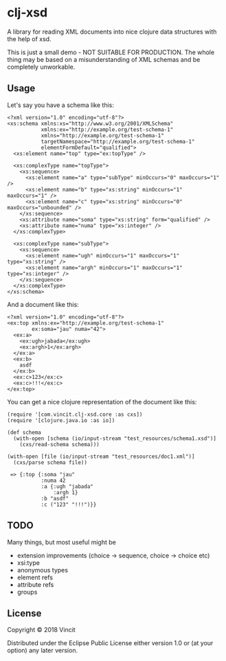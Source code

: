 # clj-xsd

A library for reading XML documents into nice clojure data structures
with the help of xsd.

This is just a small demo - NOT SUITABLE FOR PRODUCTION. The whole
thing may be based on a misunderstanding of XML schemas and be 
completely unworkable.

## Usage

Let's say you have a schema like this:

```
<?xml version="1.0" encoding="utf-8"?>
<xs:schema xmlns:xs="http://www.w3.org/2001/XMLSchema"
           xmlns:ex="http://example.org/test-schema-1"
           xmlns="http://example.org/test-schema-1"
           targetNamespace="http://example.org/test-schema-1"
           elementFormDefault="qualified">
  <xs:element name="top" type="ex:topType" />

  <xs:complexType name="topType">
    <xs:sequence>
      <xs:element name="a" type="subType" minOccurs="0" maxOccurs="1" />
      <xs:element name="b" type="xs:string" minOccurs="1" maxOccurs="1" />
      <xs:element name="c" type="xs:string" minOccurs="0" maxOccurs="unbounded" />
    </xs:sequence>
    <xs:attribute name="soma" type="xs:string" form="qualified" />
    <xs:attribute name="numa" type="xs:integer" />
  </xs:complexType>

  <xs:complexType name="subType">
    <xs:sequence>
      <xs:element name="ugh" minOccurs="1" maxOccurs="1" type="xs:string" />
      <xs:element name="argh" minOccurs="1" maxOccurs="1" type="xs:integer" />
    </xs:sequence>
  </xs:complexType>
</xs:schema>
```

And a document like this:

```
<?xml version="1.0" encoding="utf-8"?>
<ex:top xmlns:ex="http://example.org/test-schema-1"
        ex:soma="jau" numa="42">
  <ex:a>
    <ex:ugh>jabada</ex:ugh>
    <ex:argh>1</ex:argh>
  </ex:a>
  <ex:b>
    asdf
  </ex:b>
  <ex:c>123</ex:c>
  <ex:c>!!!</ex:c>
</ex:top>
```

You can get a nice clojure representation of the document like this:

```
(require '[com.vincit.clj-xsd.core :as cxs])
(require '[clojure.java.io :as io])

(def schema 
  (with-open [schema (io/input-stream "test_resources/schema1.xsd")]
    (cxs/read-schema schema)))
    
(with-open [file (io/input-stream "test_resources/doc1.xml")]
  (cxs/parse schema file))
  
 => {:top {:soma "jau"
           :numa 42
           :a {:ugh "jabada"
               :argh 1}
           :b "asdf"
           :c ("123" "!!!")}}
```

## TODO
Many things, but most useful might be
* extension improvements (choice -> sequence, choice -> choice etc)
* xsi:type
* anonymous types
* element refs
* attribute refs
* groups

## License

Copyright © 2018 Vincit

Distributed under the Eclipse Public License either version 1.0 or (at
your option) any later version.
